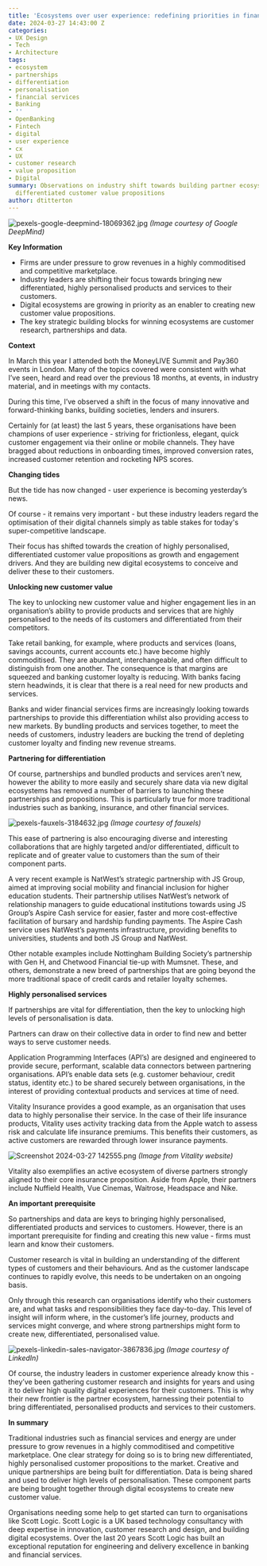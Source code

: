```yaml
---
title: 'Ecosystems over user experience: redefining priorities in financial services'
date: 2024-03-27 14:43:00 Z
categories:
- UX Design
- Tech
- Architecture
tags:
- ecosystem
- partnerships
- differentiation
- personalisation
- financial services
- Banking
- ''
- OpenBanking
- Fintech
- digital
- user experience
- cx
- UX
- customer research
- value proposition
- Digital
summary: Observations on industry shift towards building partner ecosystems for personalised,
  differentiated customer value propositions
author: dtitterton
---
```


![pexels-google-deepmind-18069362.jpg](/uploads/pexels-google-deepmind-18069362.jpg)
*(Image courtesy of Google DeepMind)*

**Key Information**

* Firms are under pressure to grow revenues in a highly commoditised and competitive marketplace.
* Industry leaders are shifting their focus towards bringing new differentiated, highly personalised products and services to their customers. 
* Digital ecosystems are growing in priority as an enabler to creating new customer value propositions.
* The key strategic building blocks for winning ecosystems are customer research, partnerships and data. 


**Context**

In March this year I attended both the MoneyLIVE Summit and Pay360 events in London. Many of the topics covered were consistent with what I’ve seen, heard and read over the previous 18 months, at events, in industry material, and in meetings with my contacts.

During this time, I’ve observed a shift in the focus of many innovative and forward-thinking banks, building societies, lenders and insurers.

Certainly for (at least) the last 5 years, these organisations have been champions of user experience - striving for frictionless, elegant, quick customer engagement via their online or mobile channels. They have bragged about reductions in onboarding times, improved conversion rates, increased customer retention and rocketing NPS scores.


**Changing tides**

But the tide has now changed - user experience is becoming yesterday’s news. 

Of course - it remains very important - but these industry leaders regard the optimisation of their digital channels simply as table stakes for today's super-competitive landscape.

Their focus has shifted towards the creation of highly personalised, differentiated customer value propositions as growth and engagement drivers. And they are building new digital ecosystems to conceive and deliver these to their customers.


**Unlocking new customer value**

The key to unlocking new customer value and higher engagement lies in an organisation’s ability to provide products and services that are highly personalised to the needs of its customers and differentiated from their competitors.

Take retail banking, for example, where products and services (loans, savings accounts, current accounts etc.) have become highly commoditised. They are abundant, interchangeable, and often difficult to distinguish from one another. The consequence is that margins are squeezed and banking customer loyalty is reducing. With banks facing stern headwinds, it is clear that there is a real need for new products and services. 

Banks and wider financial services firms are increasingly looking towards partnerships to provide this differentiation whilst also providing access to new markets. By bundling products and services together, to meet the needs of customers, industry leaders are bucking the trend of depleting customer loyalty and finding new revenue streams.


**Partnering for differentiation**

Of course, partnerships and bundled products and services aren’t new, however the ability to more easily and securely share data via new digital ecosystems has removed a number of barriers to launching these partnerships and propositions. This is particularly true for more traditional industries such as banking, insurance, and other financial services.

![pexels-fauxels-3184632.jpg](/uploads/pexels-fauxels-3184632.jpg)
*(Image courtesy of fauxels)*

This ease of partnering is also encouraging diverse and interesting collaborations that are highly targeted and/or differentiated, difficult to replicate and of greater value to customers than the sum of their component parts.  

A very recent example is NatWest’s strategic partnership with JS Group, aimed at improving social mobility and financial inclusion for higher education students. Their partnership utilises NatWest’s network of relationship managers to guide educational institutions towards using JS Group’s Aspire Cash service for easier, faster and more cost-effective facilitation of bursary and hardship funding payments. The Aspire Cash service uses NatWest’s payments infrastructure, providing benefits to universities, students and both JS Group and NatWest.

Other notable examples include Nottingham Building Society’s partnership with Gen H, and Chetwood Financial tie-up with Mumsnet. These, and others, demonstrate a new breed of partnerships that are going beyond the more traditional space of credit cards and retailer loyalty schemes.


**Highly personalised services**

If partnerships are vital for differentiation, then the key to unlocking high levels of personalisation is data.

Partners can draw on their collective data in order to find new and better ways to serve customer needs. 

Application Programming Interfaces (API’s) are designed and engineered to provide secure, performant, scalable data connectors between partnering organisations. API’s enable data sets (e.g. customer behaviour, credit status, identity etc.) to be shared securely between organisations, in the interest of providing contextual products and services at time of need.

Vitality Insurance provides a good example, as an organisation that uses data to highly personalise their service. In the case of their life insurance products, Vitality uses activity tracking data from the Apple watch to assess risk and calculate life insurance premiums. This benefits their customers, as active customers are rewarded through lower insurance payments.

![Screenshot 2024-03-27 142555.png](/uploads/Screenshot%202024-03-27%20142555.png)
*(Image from Vitality website)*

Vitality also exemplifies an active ecosystem of diverse partners strongly aligned to their core insurance proposition. Aside from Apple, their partners include Nuffield Health, Vue Cinemas, Waitrose, Headspace and Nike.


**An important prerequisite**

So partnerships and data are keys to bringing highly personalised, differentiated products and services to customers. However, there is an important prerequisite for finding and creating this new value - firms must learn and know their customers. 

Customer research is vital in building an understanding of the different types of customers and their behaviours. And as the customer landscape continues to rapidly evolve, this needs to be undertaken on an ongoing basis.

Only through this research can organisations identify who their customers are, and what tasks and responsibilities they face day-to-day. This level of insight will inform where, in the customer’s life journey, products and services might converge, and where strong partnerships might form to create new, differentiated, personalised value.

![pexels-linkedin-sales-navigator-3867836.jpg](/uploads/pexels-linkedin-sales-navigator-3867836.jpg)
*(Image courtesy of LinkedIn)*

Of course, the industry leaders in customer experience already know this - they’ve been gathering customer research and insights for years and using it to deliver high quality digital experiences for their customers. This is why their new frontier is the partner ecosystem, harnessing their potential to bring differentiated, personalised products and services to their customers.


**In summary**

Traditional industries such as financial services and energy are under pressure to grow revenues in a highly commoditised and competitive marketplace. One clear strategy for doing so is to bring new differentiated, highly personalised customer propositions to the market. Creative and unique partnerships are being built for differentiation. Data is being shared and used to deliver high levels of personalisation. These component parts are being brought together through digital ecosystems to create new customer value.

Organisations needing some help to get started can turn to organisations like Scott Logic. Scott Logic is a UK based technology consultancy with deep expertise in innovation, customer research and design, and building digital ecosystems. Over the last 20 years Scott Logic has built an exceptional reputation for engineering and delivery excellence in banking and financial services.




